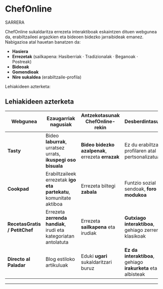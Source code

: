 # ChefOnline

SARRERA

ChefOnline sukaldaritza errezeta interaktiboak eskaintzen dituen webgunea da, erabiltzaileei argazkien eta bideoen bidezko jarraibideak emanez.
Nabigazioa atal hauetan banatzen da:

* **Hasiera**
* **Errezetak** (sailkapena: Hasiberriak · Tradizionalak · Beganoak · Postreak)
* **Bideoak**
* **Gomendioak**
* **Nire sukaldea** (erabiltzaile-profila)

Lehiakideen azterketa:
## Lehiakideen azterketa


| Webgunea       | Ezaugarriak nagusiak | Antzekotasunak ChefOnline-rekin | Desberdintasunak |
|----------------|----------------------|---------------------------------|------------------|
| **Tasty**      | Bideo **laburrak**, urratsez urrats, **ikuspegi oso bisuala** | **Bideo bidezko azalpenak**, errezeta **errazak** | Ez du erabiltzaile-profilaren atal pertsonalizatua |
| **Cookpad**    | Erabiltzaileek errezetak **igo eta partekatu**, komunitate aktiboa | Errezeta biltegi **zabala** | Funtzio sozial sendoak, **foro modukoa** |
| **RecetasGratis / PetitChef** | Errezeta **zerrenda handiak**, irudi eta kategoriatan antolatuta | Errezeta **sailkapena** eta irudiak | **Gutxiago interaktiboa**, gehiago zerrenda klasikoak |
| **Directo al Paladar** | Blog estiloko artikuluak| Eduki **ugari** sukaldaritzari buruz | **Ez da interaktiboa**, gehiago **irakurketa** eta albisteak |
---

